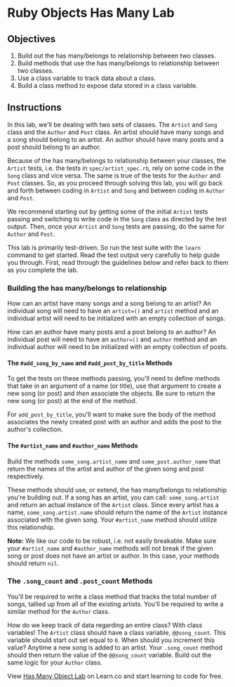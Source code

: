 # Ruby Objects Has Many Lab

## Objectives

1. Build out the has many/belongs to relationship between two classes.
2. Build methods that use the has many/belongs to relationship between two classes.
3. Use a class variable to track data about a class.
4. Build a class method to expose data stored in a class variable.

## Instructions

In this lab, we'll be dealing with two sets of classes. The `Artist` and `Song` class and the `Author` and `Post` class. An artist should have many songs and a song should belong to an artist. An author should have many posts and a post should belong to an author.

Because of the has many/belongs to relationship between your classes, the `Artist` tests, i.e. the tests in `spec/artist_spec.rb`, rely on some code in the `Song` class and vice versa. The same is true of the tests for the `Author` and `Post` classes. So, as you proceed through solving this lab, you will go back and forth between coding in `Artist` and `Song` and between coding in `Author` and `Post`.

We recommend starting out by getting some of the initial `Artist` tests passing and switching to write code in the `Song` class as directed by the test output. Then, once your `Artist` and `Song` tests are passing, do the same for `Author` and `Post`.

This lab is primarily test-driven. So run the test suite with the `learn` command to get started. Read the test output very carefully to help guide you through. First, read through the guidelines below and refer back to them as you complete the lab.

### Building the has many/belongs to relationship

How can an artist have many songs and a song belong to an artist? An individual song will need to have an `artist=()` and `artist` method and an individual artist will need to be initialized with an empty collection of songs.

How can an author have many posts and a post belong to an author? An individual post will need to have an `author=()` and `author` method and an individual author will need to be initialized with an empty collection of posts.

#### The `#add_song_by_name` and `#add_post_by_title` Methods

To get the tests on these methods passing, you'll need to define methods that take in an argument of a name (or title), use that argument to create a new song (or post) and *then* associate the objects. Be sure to return the new song (or post) at the end of the method.

For `add_post_by_title`, you'll want to make sure the body of the method associates the newly created post with an author and adds the post to the author's collection.

#### The `#artist_name` and `#author_name` Methods

Build the methods `some_song.artist_name` and `some_post.author_name` that return the names of the artist and author of the given song and post respectively.

These methods should use, or extend, the has many/belongs to relationship you're building out. If a song has an artist, you can call: `some_song.artist` and return an actual instance of the `Artist` class. Since every artist has a name, `some_song.artist.name` should return the name of the `Artist` instance associated with the given song. Your `#artist_name` method should utilize this relationship.

**Note:** We like our code to be robust, i.e. not easily breakable. Make sure your `#artist_name` and `#author_name` methods will not break if the given song or post does not have an artist or author. In this case, your methods should return `nil`.  

### The `.song_count` and `.post_count` Methods

You'll be required to write a class method that tracks the total number of songs, tallied up from all of the existing artists. You'll be required to write a similar method for the `Author` class.

How do we keep track of data regarding an entire class? With class variables! The `Artist` class should have a class variable, `@@song_count`. This variable should start out set equal to `0`. When should you increment this value? Anytime a new song is added to an artist. Your `.song_count` method should then return the value of the `@@song_count` variable. Build out the same logic for your `Author` class.

<p class='util--hide'>View <a href='https://learn.co/lessons/ruby-objects-has-many-lab'>Has Many Object Lab</a> on Learn.co and start learning to code for free.</p>
